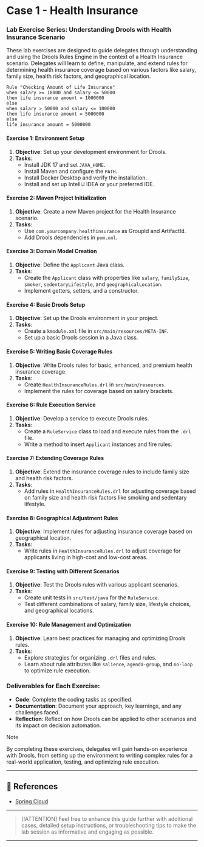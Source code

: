 # Case 1 - Health Insurance
### Lab Exercise Series: Understanding Drools with Health Insurance Scenario

These lab exercises are designed to guide delegates through understanding and using the Drools Rules Engine in the context of a Health Insurance scenario. Delegates will learn to define, manipulate, and extend rules for determining health insurance coverage based on various factors like salary, family size, health risk factors, and geographical location.

``` Rule
Rule "Checking Amount of Life Insurance"
when salary >= 18000 and salary <= 50000
then life insurance amount = 1000000
else
when salary > 50000 and salary <= 100000
then life insurance amount = 5000000
else
life insurance amount = 5000000
```

#### Exercise 1: Environment Setup
1. **Objective**: Set up your development environment for Drools.
2. **Tasks**:
   - Install JDK 17 and set `JAVA_HOME`.
   - Install Maven and configure the `PATH`.
   - Install Docker Desktop and verify the installation.
   - Install and set up IntelliJ IDEA or your preferred IDE.

#### Exercise 2: Maven Project Initialization
1. **Objective**: Create a new Maven project for the Health Insurance scenario.
2. **Tasks**:
   - Use `com.yourcompany.healthinsurance` as GroupId and ArtifactId.
   - Add Drools dependencies in `pom.xml`.

#### Exercise 3: Domain Model Creation
1. **Objective**: Define the `Applicant` Java class.
2. **Tasks**:
   - Create the `Applicant` class with properties like `salary`, `familySize`, `smoker`, `sedentaryLifestyle`, and `geographicalLocation`.
   - Implement getters, setters, and a constructor.

#### Exercise 4: Basic Drools Setup
1. **Objective**: Set up the Drools environment in your project.
2. **Tasks**:
   - Create a `kmodule.xml` file in `src/main/resources/META-INF`.
   - Set up a basic Drools session in a Java class.

#### Exercise 5: Writing Basic Coverage Rules
1. **Objective**: Write Drools rules for basic, enhanced, and premium health insurance coverage.
2. **Tasks**:
   - Create `HealthInsuranceRules.drl` in `src/main/resources`.
   - Implement the rules for coverage based on salary brackets.

#### Exercise 6: Rule Execution Service
1. **Objective**: Develop a service to execute Drools rules.
2. **Tasks**:
   - Create a `RuleService` class to load and execute rules from the `.drl` file.
   - Write a method to insert `Applicant` instances and fire rules.

#### Exercise 7: Extending Coverage Rules
1. **Objective**: Extend the insurance coverage rules to include family size and health risk factors.
2. **Tasks**:
   - Add rules in `HealthInsuranceRules.drl` for adjusting coverage based on family size and health risk factors like smoking and sedentary lifestyle.

#### Exercise 8: Geographical Adjustment Rules
1. **Objective**: Implement rules for adjusting insurance coverage based on geographical location.
2. **Tasks**:
   - Write rules in `HealthInsuranceRules.drl` to adjust coverage for applicants living in high-cost and low-cost areas.

#### Exercise 9: Testing with Different Scenarios
1. **Objective**: Test the Drools rules with various applicant scenarios.
2. **Tasks**:
   - Create unit tests in `src/test/java` for the `RuleService`.
   - Test different combinations of salary, family size, lifestyle choices, and geographical locations.

#### Exercise 10: Rule Management and Optimization
1. **Objective**: Learn best practices for managing and optimizing Drools rules.
2. **Tasks**:
   - Explore strategies for organizing `.drl` files and rules.
   - Learn about rule attributes like `salience`, `agenda-group`, and `no-loop` to optimize rule execution.

### Deliverables for Each Exercise:
- **Code**: Complete the coding tasks as specified.
- **Documentation**: Document your approach, key learnings, and any challenges faced.
- **Reflection**: Reflect on how Drools can be applied to other scenarios and its impact on decision automation.

>[!NOTE]
By completing these exercises, delegates will gain hands-on experience with Drools, from setting up the environment to writing complex rules for a real-world application, testing, and optimizing rule execution.

---

## 📖 References
- [Spring Cloud](https://spring.io/projects/spring-cloud/)

---

> [!ATTENTION]
> Feel free to enhance this guide further with additional cases, detailed setup instructions, or troubleshooting tips to make the lab session as informative and engaging as possible.


---


